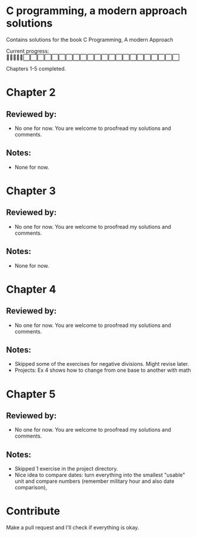 # C programming, a modern approach solutions

Contains solutions for the book C Programming, A modern Approach 

Current progress:
🔳🔳🔳🔳🔳⬜️⬜️⬜️⬜️⬜️⬜️⬜️⬜️⬜️⬜️⬜️⬜️⬜️⬜️⬜️⬜️⬜️⬜️⬜️⬜️⬜️⬜️

Chapters 1-5 completed.

# Chapter 2
## Reviewed by:
- No one for now. You are welcome to proofread my solutions and comments.
## Notes:
- None for now.

# Chapter 3
## Reviewed by:
- No one for now. You are welcome to proofread my solutions and comments.
## Notes:
- None for now.

# Chapter 4
## Reviewed by:
- No one for now. You are welcome to proofread my solutions and comments.
## Notes:
- Skipped some of the exercises for negative divisions. Might revise later.
- Projects: Ex 4 shows how to change from one base to another with math

# Chapter 5
## Reviewed by:
- No one for now. You are welcome to proofread my solutions and comments.
## Notes:
- Skipped 1 exercise in the project directory.
- Nice idea to compare dates: turn everything into the smallest "usable" unit and compare numbers (remember military hour and also date comparison),

# Contribute
Make a pull request and I'll check if everything is okay.
